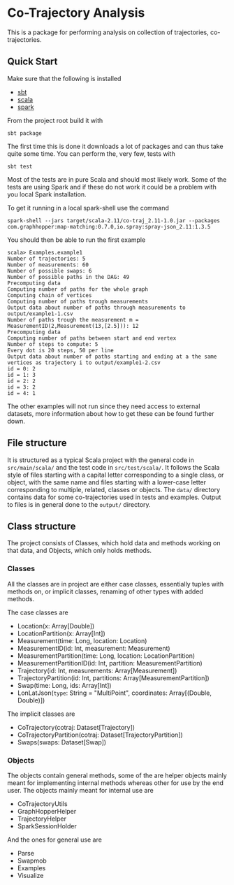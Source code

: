# Co-Trajectory Analysis
This is a package for performing analysis on collection of
trajectories, co-trajectories.

## Quick Start
Make sure that the following is installed
* [sbt](https://www.scala-sbt.org/)
* [scala](https://www.scala-lang.org/)
* [spark](https://spark.apache.org/)

From the project root build it with

``` shell
sbt package
```

The first time this is done it downloads a lot of packages and can
thus take quite some time. You can perform the, very few, tests with

``` shell
sbt test
```

Most of the tests are in pure Scala and should most likely work. Some
of the tests are using Spark and if these do not work it could be a
problem with you local Spark installation.

To get it running in a local spark-shell use the command

``` shell
spark-shell --jars target/scala-2.11/co-traj_2.11-1.0.jar --packages com.graphhopper:map-matching:0.7.0,io.spray:spray-json_2.11:1.3.5
```

You should then be able to run the first example

```
scala> Examples.example1
Number of trajectories: 5
Number of measurements: 60
Number of possible swaps: 6
Number of possible paths in the DAG: 49
Precomputing data
Computing number of paths for the whole graph
Computing chain of vertices
Computing number of paths trough measurements
Output data about number of paths through measurements to output/example1-1.csv
Number of paths trough the measurement m = MeasurementID(2,Measurement(13,[2.5])): 12
Precomputing data
Computing number of paths between start and end vertex
Number of steps to compute: 5
Every dot is 20 steps, 50 per line
Output data about number of paths starting and ending at a the same vertices as trajectory i to output/example1-2.csv
id = 0: 2
id = 1: 3
id = 2: 2
id = 3: 2
id = 4: 1
```

The other examples will not run since they need access to external
datasets, more information about how to get these can be found further
down.

## File structure
It is structured as a typical Scala project with the general code in
`src/main/scala/` and the test code in `src/test/scala/`. It follows
the Scala style of files starting with a capital letter corresponding
to a single class, or object, with the same name and files starting
with a lower-case letter corresponding to multiple, related, classes
or objects. The `data/` directory contains data for some
co-trajectories used in tests and examples. Output to files is in
general done to the `output/` directory.

## Class structure
The project consists of Classes, which hold data and methods working
on that data, and Objects, which only holds methods.

### Classes
All the classes are in project are either case classes, essentially
tuples with methods on, or implicit classes, renaming of other types
with added methods.

The case classes are
* Location(x: Array[Double])
* LocationPartition(x: Array[Int])
* Measurement(time: Long, location: Location)
* MeasurementID(id: Int, measurement: Measurement)
* MeasurementPartition(time: Long, location: LocationPartition)
* MeasurementPartitionID(id: Int, partition: MeasurementPartition)
* Trajectory(id: Int, measurements: Array[Measurement])
* TrajectoryPartition(id: Int, partitions: Array[MeasurementPartition])
* Swap(time: Long, ids: Array[Int])
* LonLatJson(`type`: String = "MultiPoint", coordinates: Array[(Double, Double)])

The implicit classes are
* CoTrajectory(cotraj: Dataset[Trajectory])
* CoTrajectoryPartition(cotraj: Dataset[TrajectoryPartition])
* Swaps(swaps: Dataset[Swap])
### Objects
The objects contain general methods, some of the are helper objects
mainly meant for implementing internal methods whereas other for use
by the end user. The objects mainly meant for internal use are
* CoTrajectoryUtils
* GraphHopperHelper
* TrajectoryHelper
* SparkSessionHolder

And the ones for general use are
* Parse
* Swapmob
* Examples
* Visualize

